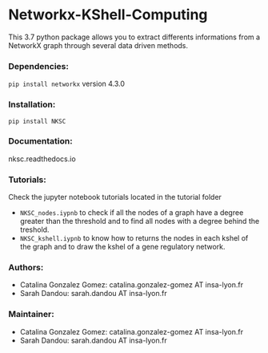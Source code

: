 # Networkx-KShell-Computing
This 3.7 python package allows you to extract differents informations from a NetworkX graph through several data driven methods.
### Dependencies: 
```pip install networkx``` version 4.3.0
### Installation: 
```pip install NKSC```
### Documentation:
nksc.readthedocs.io
### Tutorials:

Check the jupyter notebook tutorials located in the tutorial folder
- ```NKSC_nodes.iypnb``` to check if all the nodes of a graph have a degree greater than the threshold and to find all nodes with a degree behind the treshold.
- ```NKSC_kshell.iypnb``` to know how to returns the nodes in each kshel of the graph and to draw the kshel of a gene regulatory network. 

### Authors:
- Catalina Gonzalez Gomez: catalina.gonzalez-gomez AT insa-lyon.fr
- Sarah Dandou: sarah.dandou AT insa-lyon.fr

### Maintainer: 
- Catalina Gonzalez Gomez: catalina.gonzalez-gomez AT insa-lyon.fr
- Sarah Dandou: sarah.dandou AT insa-lyon.fr
